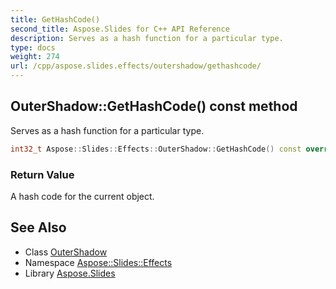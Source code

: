 ```yaml
---
title: GetHashCode()
second_title: Aspose.Slides for C++ API Reference
description: Serves as a hash function for a particular type.
type: docs
weight: 274
url: /cpp/aspose.slides.effects/outershadow/gethashcode/
---
```

## OuterShadow::GetHashCode() const method


Serves as a hash function for a particular type.

```cpp
int32_t Aspose::Slides::Effects::OuterShadow::GetHashCode() const override
```


### Return Value

A hash code for the current object.

## See Also

* Class [OuterShadow](./)
* Namespace [Aspose::Slides::Effects](../)
* Library [Aspose.Slides](../../)